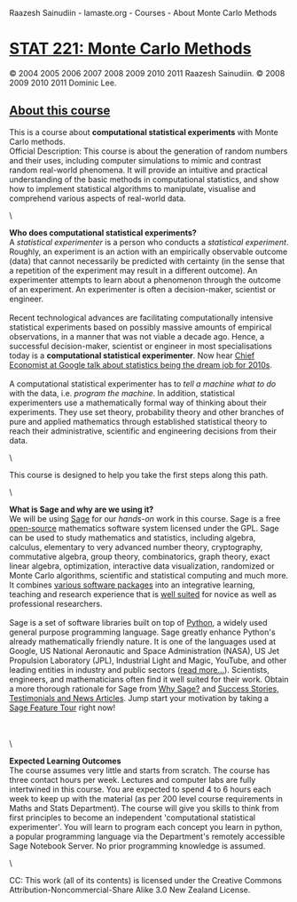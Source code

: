 Raazesh Sainudiin - lamaste.org - Courses - About Monte Carlo Methods

[STAT 221: Monte Carlo Methods](README.md)
==========================================

© 2004 2005 2006 2007 2008 2009 2010 2011 Raazesh Sainudiin. © 2008 2009
2010 2011 Dominic Lee.

[**About this course**](about.md)
------------------------------------

This is a course about **computational statistical experiments** with
Monte Carlo methods.\
Official Description: This course is about the generation of random
numbers and their uses, including computer simulations to mimic and
contrast random real-world phenomena. It will provide an intuitive and
practical understanding of the basic methods in computational
statistics, and show how to implement statistical algorithms to
manipulate, visualise and comprehend various aspects of real-world data.

\

**Who does computational statistical experiments?**\
 A *statistical experimenter* is a person who conducts a *statistical
experiment*. Roughly, an experiment is an action with an empirically
observable outcome (data) that cannot necessarily be predicted with
certainty (in the sense that a repetition of the experiment may result
in a different outcome). An experimenter attempts to learn about a
phenomenon through the outcome of an experiment. An experimenter is
often a decision-maker, scientist or engineer.\
\
 Recent technological advances are facilitating computationally
intensive statistical experiments based on possibly massive amounts of
empirical observations, in a manner that was not viable a decade ago.
Hence, a successful decision-maker, scientist or engineer in most
specialisations today is a **computational statistical experimenter**.
Now hear [Chief Economist at Google talk about statistics being the
dream job for 2010s](http://www.youtube.com/watch?v=D4FQsYTbLoI). \
\
 A computational statistical experimenter has to *tell a machine what to
do* with the data, i.e. *program the machine*. In addition, statistical
experimenters use a mathematically formal way of thinking about their
experiments. They use set theory, probability theory and other branches
of pure and applied mathematics through established statistical theory
to reach their administrative, scientific and engineering decisions from
their data.

\

This course is designed to help you take the first steps along this
path.

\

**What is Sage and why are we using it?**\
 We will be using [Sage](http://www.sagemath.org/) for our *hands-on*
work in this course. Sage is a free
[open-source](http://hg.sagemath.org/) mathematics software system
licensed under the GPL. Sage can be used to study mathematics and
statistics, including algebra, calculus, elementary to very advanced
number theory, cryptography, commutative algebra, group theory,
combinatorics, graph theory, exact linear algebra, optimization,
interactive data visualization, randomized or Monte Carlo algorithms,
scientific and statistical computing and much more. It combines [various
software packages](http://www.sagemath.org/links-components.html) into
an integrative learning, teaching and research experience that is [well
suited](http://www.sagemath.org/library/stories.html) for novice as well
as professional researchers.\
\
 Sage is a set of software libraries built on top of
[Python](http://www.python.org/), a widely used general purpose
programming language. Sage greatly enhance Python's already
mathematically friendly nature. It is one of the languages used at
Google, US National Aeronautic and Space Administration (NASA), US Jet
Propulsion Laboratory (JPL), Industrial Light and Magic, YouTube, and
other leading entities in industry and public sectors ([read
more...](http://www.python.org/about/quotes/)). Scientists, engineers,
and mathematicians often find it well suited for their work. Obtain a
more thorough rationale for Sage from [Why
Sage?](http://www.sagemath.org/library/why.html) and [Success Stories,
Testimonials and News
Articles](http://www.sagemath.org/library/stories.html). Jump start your
motivation by taking a [Sage Feature
Tour](http://www.sagemath.org/tour.html) right now!

\
\
 \

**Expected Learning Outcomes**\
 The course assumes very little and starts from scratch. The course has
three contact hours per week. Lectures and computer labs are fully
intertwined in this course. You are expected to spend 4 to 6 hours each
week to keep up with the material (as per 200 level course requirements
in Maths and Stats Department). The course will give you skills to think
from first principles to become an independent 'computational
statistical experimenter'. You will learn to program each concept you
learn in python, a popular programming language via the Department's
remotely accessible Sage Notebook Server. No prior programming knowledge
is assumed.

\

CC: This work (all of its contents) is licensed under the Creative
Commons Attribution-Noncommercial-Share Alike 3.0 New Zealand License.

